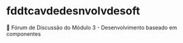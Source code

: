 # fddtcavdedesnvolvdesoft
💬 Fórum de Discussão do Módulo 3 - Desenvolvimento baseado em componentes
